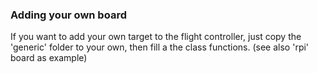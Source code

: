 ### Adding your own board
If you want to add your own target to the flight controller, just copy the 'generic' folder to your own, then fill a the class functions. (see also 'rpi' board as example)
